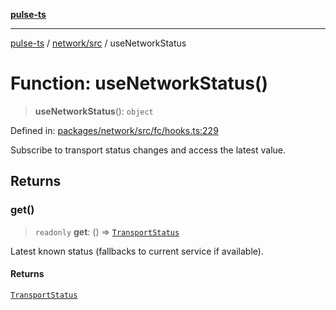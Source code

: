 [**pulse-ts**](../../../README.md)

***

[pulse-ts](../../../README.md) / [network/src](../README.md) / useNetworkStatus

# Function: useNetworkStatus()

> **useNetworkStatus**(): `object`

Defined in: [packages/network/src/fc/hooks.ts:229](https://github.com/jlehett/pulse-ts/blob/b287bc18de1bbb78a8cc43f602a646e458610bc3/packages/network/src/fc/hooks.ts#L229)

Subscribe to transport status changes and access the latest value.

## Returns

### get()

> `readonly` **get**: () => [`TransportStatus`](../type-aliases/TransportStatus.md)

Latest known status (fallbacks to current service if available).

#### Returns

[`TransportStatus`](../type-aliases/TransportStatus.md)
